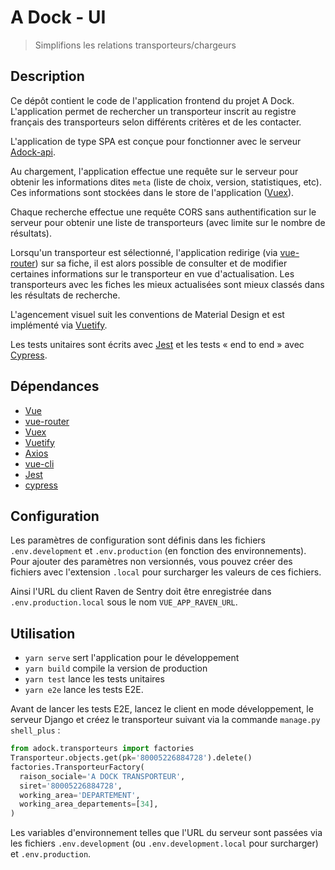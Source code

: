 # A Dock - UI

> Simplifions les relations transporteurs/chargeurs

## Description

Ce dépôt contient le code de l'application frontend du projet A Dock.
L'application permet de rechercher un transporteur inscrit au registre français
des transporteurs selon différents critères et de les contacter.

L'application de type SPA est conçue pour fonctionner avec le serveur
[Adock-api](https://github.com/MTES-MCT/adock-api/).

Au chargement, l'application effectue une requête sur le serveur pour obtenir
les informations dites `meta` (liste de choix, version, statistiques, etc). Ces
informations sont stockées dans le store de l'application ([Vuex][vuex]).

Chaque recherche effectue une requête CORS sans authentification sur le serveur
pour obtenir une liste de transporteurs (avec limite sur le nombre de
résultats).

Lorsqu'un transporteur est sélectionné, l'application redirige (via
[vue-router][vue-router]) sur sa fiche, il est alors possible de consulter et de
modifier certaines informations sur le transporteur en vue d'actualisation. Les
transporteurs avec les fiches les mieux actualisées sont mieux classés dans les
résultats de recherche.

L'agencement visuel suit les conventions de Material Design et est implémenté
via [Vuetify][vuetify].

Les tests unitaires sont écrits avec [Jest][jest] et les tests « end to end »
avec [Cypress][cypress].

## Dépendances

- [Vue][vue]
- [vue-router][vue-router]
- [Vuex][vuex]
- [Vuetify][Vuetify]
- [Axios][axios]
- [vue-cli][vue-cli]
- [Jest][jest]
- [cypress][cypress]

## Configuration

Les paramètres de configuration sont définis dans les fichiers
`.env.development` et `.env.production` (en fonction des environnements). Pour
ajouter des paramètres non versionnés, vous pouvez créer des fichiers avec
l'extension `.local` pour surcharger les valeurs de ces fichiers.

Ainsi l'URL du client Raven de Sentry doit être enregistrée dans
`.env.production.local` sous le nom `VUE_APP_RAVEN_URL`.

## Utilisation

* `yarn serve` sert l'application pour le développement
* `yarn build` compile la version de production
* `yarn test` lance les tests unitaires
* `yarn e2e` lance les tests E2E.

Avant de lancer les tests E2E, lancez le client en mode développement, le
serveur Django et créez le transporteur suivant via la commande ``manage.py
shell_plus`` :

```python
from adock.transporteurs import factories
Transporteur.objects.get(pk='80005226884728').delete()
factories.TransporteurFactory(
  raison_sociale='A DOCK TRANSPORTEUR',
  siret='80005226884728',
  working_area='DEPARTEMENT',
  working_area_departements=[34],
)
```


Les variables d'environnement telles que l'URL du serveur sont passées via les
fichiers `.env.development` (ou `.env.development.local` pour surcharger) et
`.env.production`.

[vue]: https://vuejs.org/
[vue-router]: https://router.vuejs.org
[vuex]: https://vuex.vuejs.org/
[vuetify]: https://vuetifyjs.com
[axios]: https://github.com/axios/axios
[vue-cli]: https://github.com/vuejs/vue-cli
[jest]: https://facebook.github.io/jest/
[cypress]: https://www.cypress.io/
